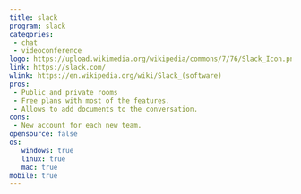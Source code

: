 ```yaml
---
title: slack
program: slack
categories:
 - chat
 - videoconference
logo: https://upload.wikimedia.org/wikipedia/commons/7/76/Slack_Icon.png
link: https://slack.com/
wlink: https://en.wikipedia.org/wiki/Slack_(software)
pros:
 - Public and private rooms
 - Free plans with most of the features.
 - Allows to add documents to the conversation.
cons:
 - New account for each new team.
opensource: false
os:
   windows: true
   linux: true
   mac: true
mobile: true
---
```

